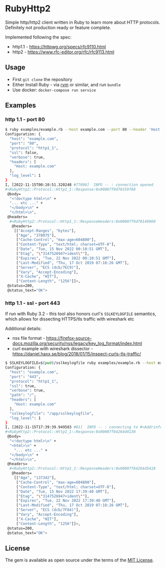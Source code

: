 # RubyHttp2

Simple http/http2 client written in Ruby to learn more about HTTP protocols.
Definitely not production ready or feature complete.

Implemented following the spec:
- http1.1 - https://httpwg.org/specs/rfc9110.html
- http2 - https://www.rfc-editor.org/rfc/rfc9113.html

## Usage

- First `git clone` the repository
- Either Install Ruby - via [rvm](https://rvm.io/) or similar, and run `bundle`
- Use docker: `docker-compose run service`

## Examples

### http 1.1 - port 80

```bash
$ ruby examples/example.rb --host example.com --port 80 --header 'Host: example.com'
Configuration: {
  "host": "example.com",
  "port": "80",
  "protocol": "http1_1",
  "ssl": false,
  "verbose": true,
  "headers": [
    "Host: example.com"
  ],
  "log_level": 1
}
I, [2022-11-15T00:10:51.320248 #77698]  INFO -- : connection opened
#<RubyHttp2::Protocol::Http1_1::Response:0x00007f9d70159f68
 @body=
  "<!doctype html>\n" +
  "... etc ..." +
  "</body>\n" +
  "</html>\n",
 @headers=
  #<RubyHttp2::Protocol::Http1_1::ResponseHeaders:0x00007f9d70149960
   @headers=
    [["Accept-Ranges", "bytes"],
     ["Age", "378075"],
     ["Cache-Control", "max-age=604800"],
     ["Content-Type", "text/html; charset=UTF-8"],
     ["Date", "Tue, 15 Nov 2022 00:10:51 GMT"],
     ["Etag", "\"3147526947+ident\""],
     ["Expires", "Tue, 22 Nov 2022 00:10:51 GMT"],
     ["Last-Modified", "Thu, 17 Oct 2019 07:18:26 GMT"],
     ["Server", "ECS (dcb/7EC9)"],
     ["Vary", "Accept-Encoding"],
     ["X-Cache", "HIT"],
     ["Content-Length", "1256"]]>,
 @status=200,
 @status_text="OK">
```

### http 1.1 - ssl - port 443

If run with Ruby 3.2 - this tool also honors curl's `SSLKEYLOGFILE` semantics, which allows for dissecting HTTPS/tls traffic with wireshark etc

Additional details:
- nss file format - https://firefox-source-docs.mozilla.org/security/nss/legacy/key_log_format/index.html
- curl example with wireshark dissector - https://daniel.haxx.se/blog/2018/01/15/inspect-curls-tls-traffic/


```bash
$ SSLKEYLOGFILE=$(pwd)/sslkeylogfile ruby examples/example.rb --host example.com --port 443 --header 'Host: example.com' --sslCalling `DidYouMean::SPELL_CHECKERS.merge!(error_name => spell_checker)' has been deprecated. Please call `DidYouMean.correct_error(error_name, spell_checker)' instead.
Configuration: {
  "host": "example.com",
  "port": "443",
  "protocol": "http1_1",
  "ssl": true,
  "verbose": true,
  "path": "/",
  "headers": [
    "Host: example.com"
  ],
  "sslkeylogfile": "/app/sslkeylogfile",
  "log_level": 1
}
I, [2022-11-15T17:39:39.949583 #81]  INFO -- : connecting to #<Addrinfo: 93.184.216.34:443 TCP (example.com)>
#<RubyHttp2::Protocol::Http1_1::Response:0x00007f64264d4130
 @body=
  "<!doctype html>\n" +
  "<html>\n" +
    "... etc ..." +
  "</body>\n" +
  "</html>\n",
 @headers=
  #<RubyHttp2::Protocol::Http1_1::ResponseHeaders:0x00007f64264d5418
   @headers=
    [["Age", "137342"],
     ["Cache-Control", "max-age=604800"],
     ["Content-Type", "text/html; charset=UTF-8"],
     ["Date", "Tue, 15 Nov 2022 17:39:40 GMT"],
     ["Etag", "\"3147526947+ident\""],
     ["Expires", "Tue, 22 Nov 2022 17:39:40 GMT"],
     ["Last-Modified", "Thu, 17 Oct 2019 07:18:26 GMT"],
     ["Server", "ECS (dcb/7F84)"],
     ["Vary", "Accept-Encoding"],
     ["X-Cache", "HIT"],
     ["Content-Length", "1256"]]>,
 @status=200,
 @status_text="OK">
```

## License

The gem is available as open source under the terms of the [MIT License](https://opensource.org/licenses/MIT).
